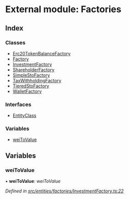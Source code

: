 # External module: Factories

## Index

### Classes

* [Erc20TokenBalanceFactory](../classes/entities.factories.erc20tokenbalancefactory.md)
* [Factory](../classes/entities.factories.factory.md)
* [InvestmentFactory](../classes/entities.factories.investmentfactory.md)
* [ShareholderFactory](../classes/entities.factories.shareholderfactory.md)
* [SimpleStoFactory](../classes/entities.factories.simplestofactory.md)
* [TaxWithholdingFactory](../classes/entities.factories.taxwithholdingfactory.md)
* [TieredStoFactory](../classes/entities.factories.tieredstofactory.md)
* [WalletFactory](../classes/entities.factories.walletfactory.md)

### Interfaces

* [EntityClass](../interfaces/entities.factories.entityclass.md)

### Variables

* [weiToValue](entities.factories.md#weitovalue)

## Variables

###  weiToValue

• **weiToValue**: *weiToValue*

*Defined in [src/entities/factories/InvestmentFactory.ts:22](https://github.com/PolymathNetwork/polymath-sdk/blob/454d285/src/entities/factories/InvestmentFactory.ts#L22)*

